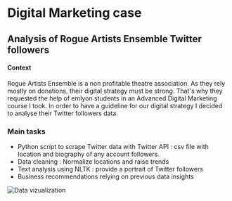 # Digital Marketing case
## Analysis of Rogue Artists Ensemble Twitter followers

#### Context
Rogue Artists Ensemble is a non profitable theatre association. As they rely mostly on donations, their digital strategy must be strong. That's why they requested the help of emlyon students in an Advanced Digital Marketing course I took. In order to have a guideline for our digital strategy I decided to analyse their Twitter followers data.

### Main tasks
* Python script to scrape Twitter data with Twitter API : csv file with location and biography of any account followers.
* Data cleaning : Normalize locations and raise trends
* Text analysis using NLTK : provide a portrait of Twitter followers
* Business recommendations relying on previous data insights

![Data vizualization](https://user-images.githubusercontent.com/46032930/128337998-a36c042a-0e17-4076-84f5-6d5e6f465127.png)
